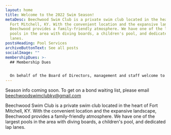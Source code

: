 ```yaml
---
layout: home
title: Welcome to the 2022 Swim Season!
metaDesc: Beechwood Swim Club is a private swim club located in the heart of
  Fort Mitchell, KY. With the convenient location and the expansive landscape,
  Beechwood provides a family-friendly atmosphere. We have one of the largest
  pools in the area with diving boards, a children's pool, and dedicated lap
  lanes.
postsHeading: Pool Services
archiveButtonText: See all posts
socialImage: ""
membershipDues: >-
  ## Membership Dues


  On behalf of the Board of Directors, management and staff welcome to the 2022 Beechwood Swim club Summer Swim Season. As long as the health inspection goes well **we will be opening on May 29th @ 11:00 AM**. Beechwood Swim Club is a non-profit corporation that is operated by a group of volunteers.
---
```

Season info coming soon. To get on a bond waiting list, please email [beechwoodswimclubky@gmail.com](mailto:beechwoodswimclubky@gmail.com)

Beechwood Swim Club is a private swim club located in the heart of Fort Mitchell, KY. With the convenient location and the expansive landscape, Beechwood provides a family-friendly atmosphere. We have one of the largest pools in the area with diving boards, a children's pool, and dedicated lap lanes.
